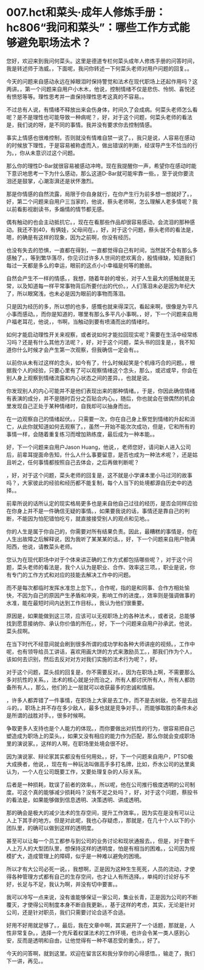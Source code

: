 # 007.hct和菜头·成年人修炼手册：hc806“我问和菜头”：哪些工作方式能够避免职场法术？

您好，欢迎来到我问何菜头。这里是德道专栏何菜头成年人修炼手册的问答时间，我是转述师于浩威。，下面呢，我问你转述一下何菜头老师对用户问题的回复。。

今天的问题来自感动永远在掉眼泪时保持警觉和法术在现代职场上还起作用吗？这两讲。，第一个问题来自用户小木木，他说，控制情绪不仅是悲伤、怜悯、喜悦还有愤怒等等。理性思考并一直保持理性思考这真的不容易。。

不过总有人说，有情绪不释放出来会伤身体，时间久了会成病。何菜头老师怎么看呢？是不是理性也可能导致一种病呢？，好，对于这个问题，何菜头老师的看法是，我们说的呀，是不同的事情。我并没有要求你去控制情感。

事实上情感也很难控制，否则就没有情难自禁一说了。，我只是说，人容易在感动的时候放下理性，于是容易被称虚而入，做出错误的判断，经误导产生不恰当的行为。，你从未意识过这个问题。

那么你的理性D-Bar就很容易被感动冲垮。现在我提醒你一声，希望你在感动时能下意识地思考一下为什么感动，那么这道D-Bar就可能牢靠一些。，至于说你要流泪还是鼓掌，心潮澎湃还是状怀激烈。

那是你情感的自然流露，局限于你自身就行，在你产生行为前多想一想就好了。，好，第二个问题来自用户三当家的，他说，蔡头老师啊，怎么理解人老多情呢？我以前看影视剧读书，多煽情的情节都无感。

偶有触动的也会主动抵抗它。，现在在看那些作品却很容易感动，会流泪的那种感动。我还不到40，有俩娃，父母间在。，好，对于这个问题，蔡头老师的看法是，嗯，的确是有这样的现象，因为之前啊，你没有经历。

也没有失去的恐惧，一直都在得到，一直都觉得自己有时间，当然就不会有那么多感触了。，等到繁华落尽，你见识过许多人世间的悲欢离合，殷情缘缺，知道我们每过一天都是多么的幸运，眼前的这点小小幸福是何等的脆弱。

自然会产生不一样的情感。，我想，随着年龄的增长，对于人生最大的感触就是无常，以及知道每一样平常事物背后所要付出的代价。，人们落泪未必是因为年纪大了，所以眼窝浅，也未必是因为眼前的事物而落泪。

只是因为经历的多，所以想的也多，感慨也就来得深沉，看起来啊，很像是为平凡小事而感动。，而你是知道的，哪里有那么多平凡小事啊。，好，下一个问题来自用户福老耳花，他说，，书啊，当触动到要有喷涌而出的情绪时。

如何才能启动理性开关来视察，或者说如何才能拉回现实呢？需要在生活中经常练习吗？还是有什么其他方法呢？，好，对于这个问题，菜头书的回复是，，我不知道你什么时候才会产生第一次观察，但我确信一定会有。。

以前你从未有过这样的念头，如今有了，什么时候起笑是个机缘巧合的问题。，根据我个人的经验，只要心里有了可以观察情绪这个念头，那么，或迟或早，你会在别人身上观察到情绪流露和内心状态之间的差异。，也就是说。

你发现别人的内心可能并不是他们表现出来的那种情绪。，于是，你因此确信情绪有表演的成分，并不是随时百分之百贴合内心。，随后，你也就会在很偶然的机会里发现自己正处于某种情绪时，自我却可以抽身而出。

在一边观察自己的情绪起伏。，只需要一次，你在自己身上察觉到情绪的升起和消亡，从此你就知道如何去观察了。，虽然一开始不能次次成功，但是，它和所有的事情一样，会随着重复练习而增加熟练度，最后成为一种本能。。

好，下一个问题来自用户Jason Huang，他说，，老师您好，请问新人进入公司后，前辈耳提面命告知，什么人什么事要留意，是否也成为一种法术呢？，还是姑且听之，任何事情都按照自己去体会，之后再做判断呢？

，好，对于这个问题，菜头老师的回复是，这不就是小学课本里小马过河的故事吗？，大家彼此的经验和经历都不能复制，每个人当下的处境都源自历史中的选择。。

前辈所说的话所认定的现实格局更多也是来自他自己过往的经历，是否会同样应验在你身上并不是一件确信无疑的事情。，如果要我说的话，事情还是靠自己的判断，不能因为怕犯错怕吃亏，就直接接受别人的观点和见地。。

你的人生是属于你自己的，你需要对所有结果负责。因此，最糟糕的事情是，你在人生出故障之后解释说，因为我听了某某某的话。，好，下一个问题来自用户物满阳西，他说，请教菜头老师。

您认为在现代职场中对于个体来讲正确的工作方式都包括哪些呢？，对于这个问题，菜头老师的看法是，我个人认为是职业、合作、效率这三项。，职业是说，你有专门的工作方式和对应的技能去解决工作中的问题。

而不是每次都临时发挥水准忽上忽下。，合作呢，指的是和同事、合作方相处愉快，不因为自己的原因产生矛盾和冲突，影响工作的进度。，效率则是强调做事的水准，能在最短时间内达到工作目标。，我认为他们很重要。

原因是，如果能做到这三项，应该可以无视职场上的各种法术。，或者说，总能够找到愿意接纳你、承认你价值的所在。，好，下一个问题来自用户孙承武，他说，菜头叔啊。

在当下时代不经意间就会刷到很多所谓的成功学和各种大师讲座的视频。，工作中呢，也有领导给员工讲话，喜欢用画大饼的方式来激励员工。，那我们作为个人，该如何去识别，然后去反对对方对我们实施的法术行为呢？，好。

对于这个问题，菜头叔的回复是，你不需要反对。，因为在职场上啊，不需要那么多对抗性的关系。，法术的核心就是分而治之，所有人都讨厌所有人，所有人都防备所有人。，那么，他们的上一层就可以收获最多的忠诚和情报。

，许多人都弄错了一件事情，在职场上大家是去工作，而不是去树敌，也不是去战斗的。，职场上并不存在多少敌人，最多也就是竞争对手。，而能够取胜的条件未必是所谓的战胜对手。，很多时候啊。

争取更多人支持也是个人能力的体现。，而你要做出对抗性的行为，很容易把自己塑造成为职场上的菜头。，如果又没有相应的能力作为匹配，那么你就会变成职场里的演说家。，这样的人啊，在职场里处境会很不好。

因为演说家、辩论家其实都没有任何用处。，好，下一个问题来自用户，PTSD极大成换者，他说，，现在有一种玩法叫做高手多打名牌，比如，乔水公司的达里奥认为，一个人在公司既要工作，又要处理复杂的人际关系。

后者是一种损耗，耽误了前者的效率。，所以呢，他在公司推行极度透明的公司制度。可这个真的能够减少损耗吗？没有不足之处吗？，好，对于这个问题，蔡投书的看法是，如果能够做到信息透明、决策透明、讲成透明。

那的确会是极大的减少法术的生存空间，提升工作效率。，因为实在是没有可以让人上下其手的地方。但是对此呢，我也心存疑虑，，那就是，在几十个人以下的小团队里，的确可以做到这样的透明度。

甚至可以让每一个员工都参与到公司的业务讨论和现状通报去。，但是，对于数千人上万人的大型团队里，想保持这样的透明度，怕是有相当的困难。，公司因为规模扩大，造成管理上的障碍，似乎是一种难以避免的困境。

所以才有大公司必死一说。，我想啊，正是因为这种生生死死，人员的流动，才使得各种管理方式都有自己的生存空间，也才让人有所选择。，单纯的讨论好与不好，长足与不足，我认为啊，并没有切中要害。。

我可以冷写一点来说，没有谁能够保证一家公司，集业长青，正是因为公司的不断覆灭，才使得公司制度本身不断自我更新。，基于这样的考虑，其实，无论是针对公司，还是针对职员，我们只需要讨论合适不合适。

好用不好用就足够了。，最后，我在文章中啊，其实避开了一个话题，那就是，人性非常复杂。，选择一个充斥着权谋法术的工作环境，也许会令某一类人感到心安，反而是透明和自由，让他觉得有一种不堪忍受的重负。，好了。

今天的问答啊，就到这里。欢迎在留言区和我分享你的心得感悟。，输走了，我们下一讲，再见。。